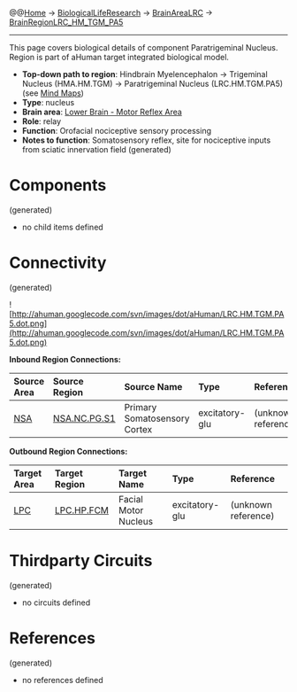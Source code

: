 @@[Home](Home.md) -> [BiologicalLifeResearch](BiologicalLifeResearch.md) -> [BrainAreaLRC](BrainAreaLRC.md) -> [BrainRegionLRC\_HM\_TGM\_PA5](BrainRegionLRC_HM_TGM_PA5.md)

---


This page covers biological details of component Paratrigeminal Nucleus.
Region is part of aHuman target integrated biological model.

  * **Top-down path to region**: Hindbrain Myelencephalon -> Trigeminal Nucleus (HMA.HM.TGM) -> Paratrigeminal Nucleus (LRC.HM.TGM.PA5) (see [Mind Maps](OverallMindMaps.md))
  * **Type**: nucleus
  * **Brain area**: [Lower Brain - Motor Reflex Area](BrainAreaLRC.md)
  * **Role**: relay
  * **Function**: Orofacial nociceptive sensory processing
  * **Notes to function**: Somatosensory reflex, site for nociceptive inputs from sciatic innervation field
(generated)
# Components #
(generated)


  * no child items defined

# Connectivity #
(generated)


![http://ahuman.googlecode.com/svn/images/dot/aHuman/LRC.HM.TGM.PA5.dot.png](http://ahuman.googlecode.com/svn/images/dot/aHuman/LRC.HM.TGM.PA5.dot.png)

**Inbound Region Connections:**

| **Source Area** | **Source Region** | **Source Name** | **Type** | **Reference** |
|:----------------|:------------------|:----------------|:---------|:--------------|
| [NSA](BrainAreaNSA.md) | [NSA.NC.PG.S1](BrainRegionNSA_NC_PG_S1.md) | Primary Somatosensory Cortex | excitatory-glu | (unknown reference) |

**Outbound Region Connections:**

| **Target Area** | **Target Region** | **Target Name** | **Type** | **Reference** |
|:----------------|:------------------|:----------------|:---------|:--------------|
| [LPC](BrainAreaLPC.md) | [LPC.HP.FCM](BrainRegionLPC_HP_FCM.md) | Facial Motor Nucleus | excitatory-glu | (unknown reference) |

# Thirdparty Circuits #
(generated)

  * no circuits defined

# References #
(generated)

  * no references defined
